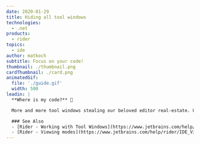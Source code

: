 ```yaml
---
date: 2020-01-29
title: Hiding all tool windows
technologies:
  - .net
products:
  - rider
topics:
  - ide
author: matkoch
subtitle: Focus on your code!
thumbnail: ./thumbnail.png
cardThumbnail: ./card.png
animatedGif:
  file: './guide.gif'
  width: 500
leadin: |
  **Where is my code?** 🧐

  More and more tool windows stealing our beloved editor real-estate. Use the _Hide all tool windows_ action to quickly hide and restore the currently shown tool windows. Another great alternative is our _Distraction Free_ mode! 🧠

  ### See Also
  - [Rider - Working with Tool Windows](https://www.jetbrains.com/help/rider/Tool_Windows.html)
  - [Rider - Viewing modes](https://www.jetbrains.com/help/rider/IDE_Viewing_Modes.html)
---
```


